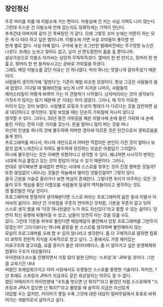## 장인정신

 주로 머리를 자를 때 이발소에 가는 편이다. 미용실에 간 지는 사실 기억도 나지 않는다. 그런데 우스운 건 이발소에 언제 갔는지도 정확하게는 기억이 안난다.<br>
추측건대 아버지와 같이 간 목욕탕인 거 같다. 으레 그렇듯 꼬마 눈에는 어른이 하는 모든 게 다 따라 하고 싶은 법이니까. 이발소에 가면 사실 꼬마들이 좋아할 만<br>
한게 별로 없다. 사실 아예 없다. 구석에 놓은 조그만한 텔레비전에는 주구장창 뉴스만 나온다. 또래는 눈씻고 찾아도 없고, 날이 선 면도칼만이 춤을 출 뿐이니까. <br>
설상가상으로 이발소 아저씨는 상당히 무뚝뚝하셨다. 옆머리 한 번 만지고, 뒷머리 한 번 훑고, 윗머리 한 번 들쳐보시고는 곧바로 가위질을 하셨다.<br>
 그래도 매양 이발소를 갔던 이유는 단 하나였다. 머리 하나는 맛깔나게 잘라주셨기 때문이다. <br>
 사람들이 생각하기에 '잘한다'는 기준이 제법 비슷한 모양이다. 항상 그곳은 사람들이 쉴 새 없었다. 기다릴 때 텔레비전을 보는게 너무 지겨운 나머지, 사람들의 <br>
헤어스타일이 어떻게 바뀌어 가는 지 관찰하기 시작했다. 남자머리라는 것이 생각보다 가짓수가 많지는 않기 때문에 큰 기대는 하지 않았다. 그러나, 제 각각 미묘한 <br>
차이가 있는 것이 보였다. 사람별로 모질과 두상의 형태가 다 다르다는 것을 감안하면 실로 대단하다고 생각한다. 얼핏 보았을 때는 단순히 가위질에 지나지 않다고<br>
생각할 수 있다. 그러나, 30년 동안 가위질을 해온 이발사에 손에 들린 가위와 내 손에 들린 가위는 전혀 다른 가치를 갖는다. 돈을 얼마나 많이 버는 것을 떠나<br>
자신의 인생을 하나의 것에 몰두하여 어떠한 경지에 이르른 것은 인간으로서 경외로움을 들게 한다.<br>
 프로그래머를 떠나서, 하나의 개인으로서 어떠한 직업이든 본인이 가진 것이 얼마나 보잘것 없게 느껴진다고 하여도 몰두하여 정진하는 모습은 아름답기 그지없다.<br>
 하나에 몰두한다는 것은 어쩌면 위험하다고 생각할 수 있다. 왜냐하면 시시각각 변하는 시대에 지금 붙잡고 있는 것이 정답이 아닐 수 있기 때문이다. 그러나, <br>
 반대로 생각해보면 쉴새없이 변하는 시대에 스스로를 맞추는 것이 진정 행복한 것일까? 또한 끊임없이 나타나는 것들은 하늘에서 떨어진 것들인걸까? 그렇지 않다.<br>
 결국 근원을 거슬로 올라가다 보면 핵심이 존재한다. 그렇다면 우리가 마주하는 모든 것들이 모두 핵심을 좆던 이름모를 사람들의 일생의 역작들이라고 생각하는 것도<br>
 영 틀린말은 아닐 것이다.<br>
  프로그래머에 한정지어 생각해본다면 스스로 바라는 프로그래머의 삶은 동네 이발사 아저씨의 삶이다. 30년 간 가위질을 꾸준히 연마하신 것처럼, 기본을 꾸준히 갈고 닦아<br>
 스스로 생각 했을 때 '이것 하나만큼은 누가 와도 자신있다'라고 말할 수 있는 삶이다. 당연히 최신 유행에 뒤떨어질 수 있고, 남들이 당연히 아는 것을 모를 수도<br>
있다. 그런데 기준을 외부로 돌린다면 매일매일이 불안해서 당장 프로그래머를 그만두지 않겠는가? 그러기보다는 하나에 끝장을 본 스스로를 생각하며 불안해하지 않는<br>
모습이 프로그래머를 오래 할 수 있지 않나라고 생각한다. 좀 더 구체적으로 말하면 컴퓨터 과학의 전반적 지식을 지속적으로 얻고 싶다. 그 중에서도 가장 재미있는<br>
 자료구조와 알고리즘, 요즘 흥미가 붙은 데이터베이스, 좀 더 알아가고 싶은 운영체제와 컴퓨터 구조가 대상들이다.<br>
 우아한테크코스를 진행하면서 가장 많이 말한 단어는 '스프링'과 'JPA'일 것이다. 그만큼 교욱기간 내내<br>
써왔던 프레임워크이고 이미 시장에서도 오랫동안 스스로를 증명한 기술이다. 하지만, 1년 후에도 스프링과 JPA가 지금과도 같은 위상일지는 아무도 알 수 없다.<br>
캡틴 아메리카가 아이언맨에 "수트를 벗으면 넌 뭐지?"라고 물었던 처럼 스스로에게 "스프링과 JPA가 없으면 넌 뭐지?"라고 물었을 때 솔직히 지금은 자신있게 <br>
대답할 수는 없지만, 커리어가 쌓일 수록 그것에 대한 대답이 얼버무림에서 포효로 바뀌어가는 개발자로서 살아가고 싶다.
